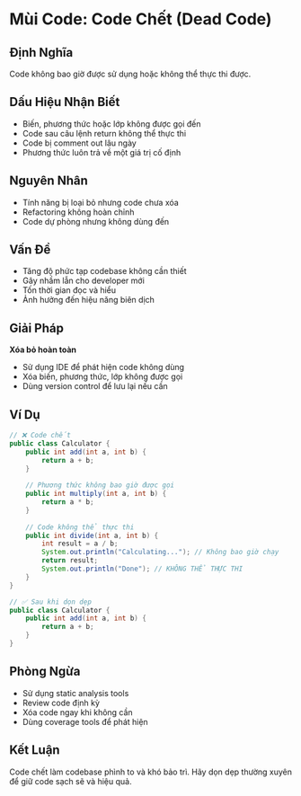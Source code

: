 # **Mùi Code: Code Chết (Dead Code)**

## **Định Nghĩa**
Code không bao giờ được sử dụng hoặc không thể thực thi được.

## **Dấu Hiệu Nhận Biết**
- Biến, phương thức hoặc lớp không được gọi đến
- Code sau câu lệnh return không thể thực thi
- Code bị comment out lâu ngày
- Phương thức luôn trả về một giá trị cố định

## **Nguyên Nhân**
- Tính năng bị loại bỏ nhưng code chưa xóa
- Refactoring không hoàn chỉnh
- Code dự phòng nhưng không dùng đến

## **Vấn Đề**
- Tăng độ phức tạp codebase không cần thiết
- Gây nhầm lẫn cho developer mới
- Tốn thời gian đọc và hiểu
- Ảnh hưởng đến hiệu năng biên dịch

## **Giải Pháp**
**Xóa bỏ hoàn toàn**
- Sử dụng IDE để phát hiện code không dùng
- Xóa biến, phương thức, lớp không được gọi
- Dùng version control để lưu lại nếu cần

## **Ví Dụ**
```java
// ❌ Code chết
public class Calculator {
    public int add(int a, int b) {
        return a + b;
    }
    
    // Phương thức không bao giờ được gọi
    public int multiply(int a, int b) {
        return a * b;
    }
    
    // Code không thể thực thi
    public int divide(int a, int b) {
        int result = a / b;
        System.out.println("Calculating..."); // Không bao giờ chạy
        return result;
        System.out.println("Done"); // KHÔNG THỂ THỰC THI
    }
}

// ✅ Sau khi dọn dẹp
public class Calculator {
    public int add(int a, int b) {
        return a + b;
    }
}
```

## **Phòng Ngừa**
- Sử dụng static analysis tools
- Review code định kỳ
- Xóa code ngay khi không cần
- Dùng coverage tools để phát hiện

## **Kết Luận**
Code chết làm codebase phình to và khó bảo trì. Hãy dọn dẹp thường xuyên để giữ code sạch sẽ và hiệu quả.
